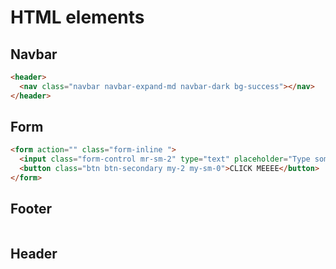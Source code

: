 # HTML elements

## Navbar

```html
<header>
  <nav class="navbar navbar-expand-md navbar-dark bg-success"></nav>
</header>
```

## Form

```html
<form action="" class="form-inline ">
  <input class="form-control mr-sm-2" type="text" placeholder="Type something here" />
  <button class="btn btn-secondary my-2 my-sm-0">CLICK MEEEE</button>
</form>
```

## Footer

```html

```

## Header

```html

```

